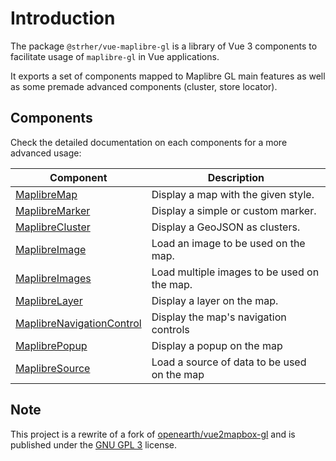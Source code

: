 # Introduction

The package `@strher/vue-maplibre-gl` is a library of Vue 3 components to facilitate usage of `maplibre-gl` in Vue applications.

It exports a set of components mapped to Maplibre GL main features as well as some premade advanced components (cluster, store locator).

## Components

Check the detailed documentation on each components for a more advanced usage:

|                             Component                              |                                                         Description                                                         |
|--------------------------------------------------------------------|-----------------------------------------------------------------------------------------------------------------------------|
| [MaplibreMap](/components/MaplibreMap/)                             | Display a map with the given style.                                                                                         |
| [MaplibreMarker](/components/MaplibreMarker/)                       | Display a simple or custom marker.                                                                                          |
| [MaplibreCluster](/components/MaplibreCluster/)                     | Display a GeoJSON as clusters.                                                                                              |
| [MaplibreImage](/components/MaplibreImage/)                         | Load an image to be used on the map.                                                                                        |
| [MaplibreImages](/components/MaplibreImages/)                       | Load multiple images to be used on the map.                                                                                 |
| [MaplibreLayer](/components/MaplibreLayer/)                         | Display a layer on the map.                                                                                                 |
| [MaplibreNavigationControl](/components/MaplibreNavigationControl/) | Display the map's navigation controls                                                                                       |                                                                               |
| [MaplibrePopup](/components/MaplibrePopup/)                         | Display a popup on the map                                                                                                  |
| [MaplibreSource](/components/MaplibreSource/)                       | Load a source of data to be used on the map                                                                                 |


## Note

This project is a rewrite of a fork of [openearth/vue2mapbox-gl](https://github.com/openearth/vue2mapbox-gl) and is published under the [GNU GPL 3](https://www.gnu.org/licenses/gpl-3.0.en.html) license.
